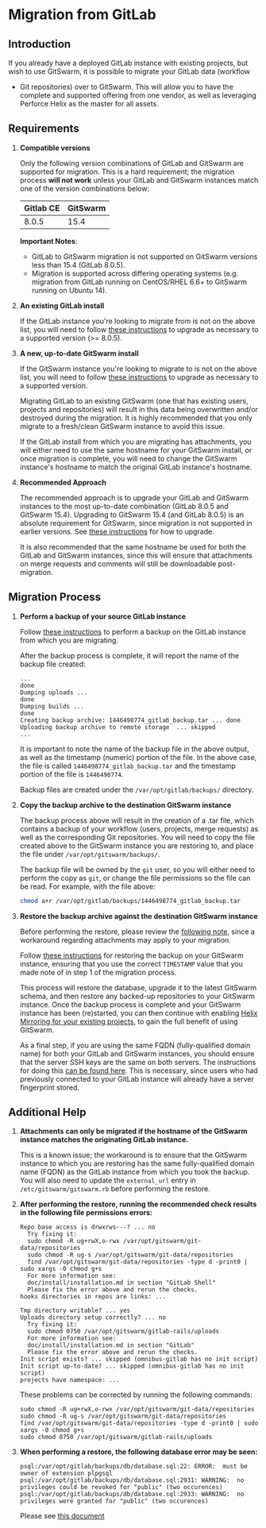 # Migration from GitLab

## Introduction

If you already have a deployed GitLab instance with existing projects, but
wish to use GitSwarm, it is possible to migrate your GitLab data (workflow
+ Git repositories) over to GitSwarm. This will allow you to have the
complete and supported offering from one vendor, as well as leveraging
Perforce Helix as the master for all assets.

## Requirements

1.  **Compatible versions**

    Only the following version combinations of GitLab and GitSwarm are
    supported for migration. This is a hard requirement; the migration
    process **will not work** unless your GitLab and GitSwarm instances
    match one of the version combinations below:

    |Gitlab CE|GitSwarm|
    |---|---|
    |8.0.5|15.4|

    **Important Notes**:
    * GitLab to GitSwarm migration is not supported on GitSwarm versions
      less than 15.4 (GitLab 8.0.5).
    * Migration is supported across differing operating systems (e.g.
      migration from GitLab running on CentOS/RHEL 6.6+ to GitSwarm running
      on Ubuntu 14).

1.  **An existing GitLab install**

    If the GitLab instance you're looking to migrate from is not on the
    above list, you will need to follow [these
    instructions](https://about.gitlab.com/update/) to upgrade as necessary
    to a supported version (>= 8.0.5).

1.  **A new, up-to-date GitSwarm install**

    If the GitSwarm instance you're looking to migrate to is not on the
    above list, you will need to follow [these
    instructions](../update/README.md) to upgrade as necessary to a
    supported version.

    Migrating GitLab to an existing GitSwarm (one that has existing users,
    projects and repositories) will result in this data being overwritten
    and/or destroyed during the migration. It is highly recommended that
    you only migrate to a fresh/clean GitSwarm instance to avoid this
    issue.

    If the GitLab install from which you are migrating has attachments, you
    will either need to use the same hostname for your GitSwarm install, or
    once migration is complete, you will need to change the GitSwarm
    instance's hostname to match the original GitLab instance's hostname.

1.  **Recommended Approach**

    The recommended approach is to upgrade your GitLab and GitSwarm
    instances to the most up-to-date combination (GitLab 8.0.5 and GitSwarm
    15.4). Upgrading to GitSwarm 15.4 (and GitLab 8.0.5) is an absolute
    requirement for GitSwarm, since migration is not supported in earlier
    versions. See [these instructions](../update/README.md) for how to
    upgrade.

    It is also recommended that the same hostname be used for both the
    GitLab and GitSwarm instances, since this will ensure that attachments
    on merge requests and comments will still be downloadable
    post-migration.

## Migration Process

1.  **Perform a backup of your source GitLab instance**

    Follow [these
    instructions](http://doc.gitlab.com/ce/raketasks/backup_restore.html)
    to perform a backup on the GitLab instance from which you are
    migrating.

    After the backup process is complete, it will report the name of the
    backup file created:

    ```
    ...
    done
    Dumping uploads ...
    done
    Dumping builds ...
    done
    Creating backup archive: 1446498774_gitlab_backup.tar ... done
    Uploading backup archive to remote storage  ... skipped
    ...
    ```

    It is important to note the name of the backup file in the above
    output, as well as the timestamp (numeric) portion of the file. In the
    above case, the file is called `1446498774_gitlab_backup.tar` and the
    timestamp portion of the file is `1446498774`.

    Backup files are created under the `/var/opt/gitlab/backups/`
    directory.

1.  **Copy the backup archive to the destination GitSwarm instance**

    The backup process above will result in the creation of a .tar file,
    which contains a backup of your workflow (users, projects, merge
    requests) as well as the corresponding Git repositories. You will need
    to copy the file created above to the GitSwarm instance you are
    restoring to, and place the file under `/var/opt/gitswarm/backups/`.

    The backup file will be owned by the `git` user, so you will either
    need to perform the copy as `git`, or change the file permissions so
    the file can be read. For example, with the file above:

    ```bash
    chmod a+r /var/opt/gitlab/backups/1446498774_gitlab_backup.tar
    ```

1.  **Restore the backup archive against the destination GitSwarm
    instance**

    Before performing the restore, please review the [following
    note](#additional-help), since a workaround regarding attachments may
    apply to your migration.

    Follow [these
    instructions](../raketasks/backup_restore.md#omnibus-installations) for
    restoring the backup on your GitSwarm instance, ensuring that you use
    the correct `TIMESTAMP` value that you made note of in step 1 of the
    migration process.

    This process will restore the database, upgrade it to the latest
    GitSwarm schema, and then restore any backed-up repositories to your
    GitSwarm instance. Once the backup process is complete and your
    GitSwarm instance has been (re)started, you can then continue with
    enabling [Helix Mirroring for your existing
    projects](../workflow/helix_mirroring/overview.md), to gain the full
    benefit of using GitSwarm.

    As a final step, if you are using the same FQDN (fully-qualified domain
    name) for both your GitLab and GitSwarm instances, you should ensure
    that the server SSH keys are the same on both servers. The instructions
    for doing this [can be found
    here](https://superuser.com/questions/532040/copy-ssh-keys-from-one-server-to-another-server/532079#532079).
    This is necessary, since users who had previously connected to your
    GitLab instance will already have a server fingerprint stored.

## Additional Help

1.  **Attachments can only be migrated if the hostname of the GitSwarm
    instance matches the originating GitLab instance.**

     This is a known issue; the workaround is to ensure that the GitSwarm
     instance to which you are restoring has the same fully-qualified
     domain name (FQDN) as the GitLab instance from which you took the
     backup. You will also need to update the `external_url` entry in
     `/etc/gitswarm/gitswarm.rb` before performing the restore.

1.  **After performing the restore, running the recommended check results
    in the following file permissions errors:**

    ```
    Repo base access is drwxrws---? ... no
      Try fixing it:
      sudo chmod -R ug+rwX,o-rwx /var/opt/gitswarm/git-data/repositories
      sudo chmod -R ug-s /var/opt/gitswarm/git-data/repositories
      find /var/opt/gitswarm/git-data/repositories -type d -print0 | sudo xargs -0 chmod g+s
      For more information see:
      doc/install/installation.md in section "GitLab Shell"
      Please fix the error above and rerun the checks.
    hooks directories in repos are links: ...
    ```

    ```
    Tmp directory writable? ... yes
    Uploads directory setup correctly? ... no
      Try fixing it:
      sudo chmod 0750 /var/opt/gitswarm/gitlab-rails/uploads
      For more information see:
      doc/install/installation.md in section "GitLab"
      Please fix the error above and rerun the checks.
    Init script exists? ... skipped (omnibus-gitlab has no init script)
    Init script up-to-date? ... skipped (omnibus-gitlab has no init script)
    projects have namespace: ...
    ```

    These problems can be corrected by running the following commands:

    ```
    sudo chmod -R ug+rwX,o-rwx /var/opt/gitswarm/git-data/repositories
    sudo chmod -R ug-s /var/opt/gitswarm/git-data/repositories
    find /var/opt/gitswarm/git-data/repositories -type d -print0 | sudo xargs -0 chmod g+s
    sudo chmod 0750 /var/opt/gitswarm/gitlab-rails/uploads
    ```

1.  **When performing a restore, the following database error may be
    seen:**

    ```
    psql:/var/opt/gitlab/backups/db/database.sql:22: ERROR:  must be owner of extension plpgsql
    psql:/var/opt/gitlab/backups/db/database.sql:2931: WARNING:  no privileges could be revoked for "public" (two occurences)
    psql:/var/opt/gitlab/backups/db/database.sql:2933: WARNING:  no privileges were granted for "public" (two occurences)
    ```

    Please see [this
    document](../raketasks/backup_restore.md#restoring-database-backup-using-omnibus-packages-outputs-warnings)
